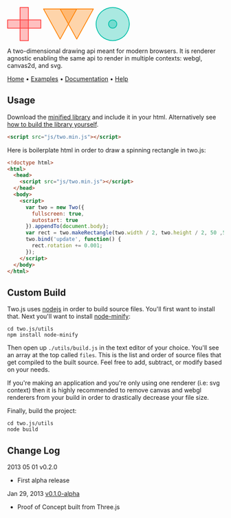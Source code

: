 <svg version="1.1" style="visibility: visible;" width="285" height="80"><g transform="matrix(1 0 0 1 0 0)" visibility="hidden"><g id="two-10" transform="matrix(1.759 0 0 1.759 142.5 40)" visibility="hidden"><g id="two-3" transform="matrix(1 0 0 1 -58.52 0)" visibility="hidden"><path id="two-1" transform="matrix(1 0 0 1 0 0)" stroke="rgb(255,64,64)" fill="rgba(255,64,64,0.33)" fill-opacity="1" stroke-opacity="1" visibility="visible" stroke-linecap="round" stroke-linejoin="round" stroke-miterlimit="1" stroke-width="1" d="M 22.000 5.500 L -22.000 5.500 L -22.000 -5.500 L 22.000 -5.500 Z"></path><path id="two-2" transform="matrix(1 0 0 1 0 0)" stroke="rgb(255,64,64)" fill="rgba(255,64,64,0.33)" fill-opacity="1" stroke-opacity="1" visibility="visible" stroke-linecap="round" stroke-linejoin="round" stroke-miterlimit="1" stroke-width="1" d="M 5.500 22.000 L -5.500 22.000 L -5.500 -22.000 L 5.500 -22.000 Z"></path></g><g id="two-6" transform="matrix(1 0 0 1 0 0)" visibility="hidden"><path id="two-4" transform="matrix(1 0 0 1 -11 0)" stroke="rgb(255,128,0)" fill="rgba(255,128,0,0.33)" fill-opacity="1" stroke-opacity="1" visibility="visible" stroke-linecap="round" stroke-linejoin="round" stroke-miterlimit="1" stroke-width="1" d="M 0.000 20.000 L 22.000 -20.000 L -22.000 -20.000 Z"></path><path id="two-5" transform="matrix(1 0 0 1 11 0)" stroke="rgb(255,128,0)" fill="rgba(255,128,0,0.33)" fill-opacity="1" stroke-opacity="1" visibility="visible" stroke-linecap="round" stroke-linejoin="round" stroke-miterlimit="1" stroke-width="1" d="M 0.000 20.000 L 22.000 -20.000 L -22.000 -20.000 Z"></path></g><g id="two-9" transform="matrix(1 0 0 1 58.52 0)" visibility="hidden"><path id="two-7" transform="matrix(1 0 0 1 0 0)" stroke="rgb(0,191,168)" fill="rgba(0,191,168,0.33)" fill-opacity="1" stroke-opacity="1" visibility="visible" stroke-linecap="round" stroke-linejoin="round" stroke-miterlimit="1" stroke-width="1" d="M 22.000 0.000 C 22.000 5.557 19.485 11.627 15.556 15.556 C 11.627 19.485 5.557 22.000 0.000 22.000 C -5.557 22.000 -11.627 19.485 -15.556 15.556 C -19.485 11.627 -22.000 5.557 -22.000 0.000 C -22.000 -5.557 -19.485 -11.627 -15.556 -15.556 C -11.627 -19.485 -5.557 -22.000 -0.000 -22.000 C 5.557 -22.000 11.627 -19.485 15.556 -15.556 C 19.485 -11.627 22.000 -5.557 22.000 0.000 Z"></path><path id="two-8" transform="matrix(1 0 0 1 0 0)" stroke="rgb(0,191,168)" fill="rgba(0,191,168,0.33)" fill-opacity="1" stroke-opacity="1" visibility="visible" stroke-linecap="round" stroke-linejoin="round" stroke-miterlimit="1" stroke-width="1" d="M 5.500 0.000 C 5.500 1.389 4.871 2.907 3.889 3.889 C 2.907 4.871 1.389 5.500 0.000 5.500 C -1.389 5.500 -2.907 4.871 -3.889 3.889 C -4.871 2.907 -5.500 1.389 -5.500 0.000 C -5.500 -1.389 -4.871 -2.907 -3.889 -3.889 C -2.907 -4.871 -1.389 -5.500 -0.000 -5.500 C 1.389 -5.500 2.907 -4.871 3.889 -3.889 C 4.871 -2.907 5.500 -1.389 5.500 0.000 Z"></path></g></g></g></svg>

A two-dimensional drawing api meant for modern browsers. It is renderer agnostic enabling the same api to render in multiple contexts: webgl, canvas2d, and svg.

[Home](http://jonobr1.github.com/two.js) • [Examples](http://jonobr1.github.com/two.js/#examples) • [Documentation](http://jonobr1.github.com/two.js/#documentation) • [Help](http://stackoverflow.com/questions/tagged/two.js)

## Usage
Download the [minified library](https://raw.github.com/jonobr1/two.js/master/build/two.min.js) and include it in your html. Alternatively see [how to build the library yourself](https://github.com/jonobr1/two.js#custom-build).

```html
<script src="js/two.min.js"></script>
```

Here is boilerplate html in order to draw a spinning rectangle in two.js:

```html
<!doctype html>
<html>
  <head>
    <script src="js/two.min.js"></script>
  </head>
  <body>
    <script>
      var two = new Two({
        fullscreen: true,
        autostart: true
      }).appendTo(document.body);
      var rect = two.makeRectangle(two.width / 2, two.height / 2, 50 ,50);
      two.bind('update', function() {
        rect.rotation += 0.001;
      });
    </script>
  </body>
</html>
```

## Custom Build
Two.js uses [nodejs](http://nodejs.org/) in order to build source files. You'll first want to install that. Next you'll want to install [node-minify](https://npmjs.org/package/node-minify):

```
cd two.js/utils
npm install node-minify
```

Then open up `./utils/build.js` in the text editor of your choice. You'll see an array at the top called `files`. This is the list and order of source files that get compiled to the built source. Feel free to add, subtract, or modify based on your needs.

If you're making an application and you're only using one renderer (i.e: svg context) then it is highly recommended to remove canvas and webgl renderers from your build in order to drastically decrease your file size.

Finally, build the project:

```
cd two.js/utils
node build
```

## Change Log

2013 05 01 v0.2.0
+ First alpha release

Jan 29, 2013 [v0.1.0-alpha](https://github.com/jonobr1/two.js/tree/v0.1.0-alpha)
+ Proof of Concept built from Three.js
